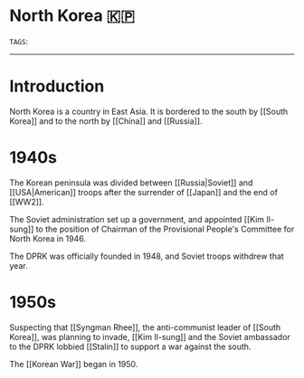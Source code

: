# North Korea 🇰🇵
`TAGS`: 

---
# Introduction
North Korea is a country in East Asia. It is bordered to the south by [[South Korea]] and to the north by [[China]] and [[Russia]]. 

# 1940s
The Korean peninsula was divided between [[Russia|Soviet]] and [[USA|American]] troops after the surrender of [[Japan]] and the end of [[WW2]]. 

The Soviet administration set up a government, and appointed [[Kim Il-sung]] to the position of Chairman of the Provisional People's Committee for North Korea in 1946. 

The DPRK was officially founded in 1948, and Soviet troops withdrew that year. 

# 1950s
Suspecting that [[Syngman Rhee]], the anti-communist leader of [[South Korea]], was planning to invade, [[Kim Il-sung]] and the Soviet ambassador to the DPRK lobbied [[Stalin]] to support a war against the south. 

The [[Korean War]] began in 1950. 